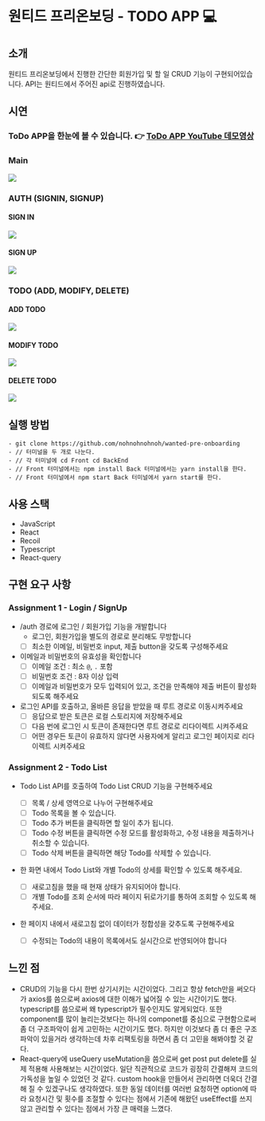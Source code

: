 # 원티드 프리온보딩 - TODO APP :computer:

## 소개

원티드 프리온보딩에서 진행한 간단한 회원가입 및 할 일 CRUD 기능이 구현되어있습니다.
API는 원티드에서 주어진 api로 진행하였습니다.

## 시연

### ToDo APP을 한눈에 볼 수 있습니다. 👉 [ToDo APP YouTube 데모영상](https://www.youtube.com/watch?v=1EQDwj4kPvg)

### Main

   <img src="https://github.com/nohnohnohnoh/ToDo-APP/assets/97607572/96297315-d1a0-4641-85f0-7ef7e5410cb3"/>

### AUTH (SIGNIN, SIGNUP)

#### SIGN IN

  <img src = "https://github.com/nohnohnohnoh/ToDo-APP/assets/97607572/b2956af0-0a8c-4e1c-a1cc-17c1bf5525dc"/>

#### SIGN UP

  <img src = "https://github.com/nohnohnohnoh/ToDo-APP/assets/97607572/e6757929-8feb-48c8-a3dc-255a0e603a25"/>

### TODO (ADD, MODIFY, DELETE)

#### ADD TODO

  <img src="https://github.com/nohnohnohnoh/ToDo-APP/assets/97607572/f04c808f-2408-44f3-9055-16d21d26ae24"/>

#### MODIFY TODO

  <img src="https://github.com/nohnohnohnoh/ToDo-APP/assets/97607572/a0dc1f3e-2ab7-4aaa-b253-d35e96514ea2"/>

#### DELETE TODO

  <img src="https://github.com/nohnohnohnoh/ToDo-APP/assets/97607572/fdad9209-98e9-459a-9d0a-046faa0d1a99"/>

## 실행 방법

```
- git clone https://github.com/nohnohnohnoh/wanted-pre-onboarding
- // 터미널을 두 개로 나눈다.
- // 각 터미널에 cd Front cd BackEnd
- // Front 터미널에서는 npm install Back 터미널에서는 yarn install을 한다.
- // Front 터미널에서 npm start Back 터미널에서 yarn start를 한다.
```

## 사용 스택

- JavaScript
- React
- Recoil
- Typescript
- React-query

## 구현 요구 사항

### Assignment 1 - Login / SignUp

- /auth 경로에 로그인 / 회원가입 기능을 개발합니다
  - 로그인, 회원가입을 별도의 경로로 분리해도 무방합니다
  - [ ] 최소한 이메일, 비밀번호 input, 제출 button을 갖도록 구성해주세요
- 이메일과 비밀번호의 유효성을 확인합니다
  - [ ] 이메일 조건 : 최소 `@`, `.` 포함
  - [ ] 비밀번호 조건 : 8자 이상 입력
  - [ ] 이메일과 비밀번호가 모두 입력되어 있고, 조건을 만족해야 제출 버튼이 활성화 되도록 해주세요
- 로그인 API를 호출하고, 올바른 응답을 받았을 때 루트 경로로 이동시켜주세요
  - [ ] 응답으로 받은 토큰은 로컬 스토리지에 저장해주세요
  - [ ] 다음 번에 로그인 시 토큰이 존재한다면 루트 경로로 리다이렉트 시켜주세요
  - [ ] 어떤 경우든 토큰이 유효하지 않다면 사용자에게 알리고 로그인 페이지로 리다이렉트 시켜주세요

### Assignment 2 - Todo List

- Todo List API를 호출하여 Todo List CRUD 기능을 구현해주세요
  - [ ] 목록 / 상세 영역으로 나누어 구현해주세요
  - [ ] Todo 목록을 볼 수 있습니다.
  - [ ] Todo 추가 버튼을 클릭하면 할 일이 추가 됩니다.
  - [ ] Todo 수정 버튼을 클릭하면 수정 모드를 활성화하고, 수정 내용을 제출하거나 취소할 수 있습니다.
  - [ ] Todo 삭제 버튼을 클릭하면 해당 Todo를 삭제할 수 있습니다.
- 한 화면 내에서 Todo List와 개별 Todo의 상세를 확인할 수 있도록 해주세요.
  - [ ] 새로고침을 했을 때 현재 상태가 유지되어야 합니다.
  - [ ] 개별 Todo를 조회 순서에 따라 페이지 뒤로가기를 통하여 조회할 수 있도록 해주세요.
- 한 페이지 내에서 새로고침 없이 데이터가 정합성을 갖추도록 구현해주세요

  - [ ] 수정되는 Todo의 내용이 목록에서도 실시간으로 반영되어야 합니다

## 느낀 점

- CRUD의 기능을 다시 한번 상기시키는 시간이었다. 그리고 항상 fetch만을 써오다가 axios를 씀으로써 axios에 대한 이해가 넓어질 수 있는 시간이기도 했다. typescript를 씀으로써 왜 typescript가
  필수인지도 알게되었다. 또한 component를 많이 늘리는것보다는 하나의 componet를 중심으로 구현함으로써 좀 더 구조파악이 쉽게 고민하는 시간이기도 했다. 하지만 이것보다 좀 더 좋은 구조 파악이 있을거라 생각하는데 차후 리팩토링을 하면서 좀 더 고민을 해봐야할 것 같다.
- React-query에 useQuery useMutation을 씀으로써 get post put delete를 실제 적용해 사용해보는 시간이었다. 일단 직관적으로 코드가 굉장히 간결해져 코드의 가독성을 높일 수 있었던 것 같다. custom hook을 만들어서 관리하면 더욱더 간결해 질 수 있겠구나도 생각하였다. 또한 동일 데이터를 여러번 요청하면 option에 따라 요청시간 및 횟수를 조절할 수 있다는 점에서 기존에 해왔던 useEffect를 쓰지 않고 관리할 수 있다는 점에서 가장 큰 매력을 느꼈다.
